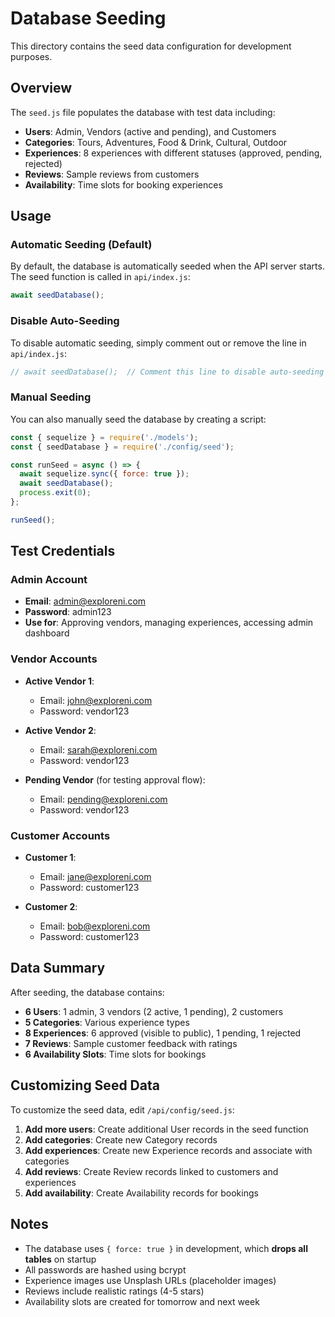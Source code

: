 # Database Seeding

This directory contains the seed data configuration for development purposes.

## Overview

The `seed.js` file populates the database with test data including:
- **Users**: Admin, Vendors (active and pending), and Customers
- **Categories**: Tours, Adventures, Food & Drink, Cultural, Outdoor
- **Experiences**: 8 experiences with different statuses (approved, pending, rejected)
- **Reviews**: Sample reviews from customers
- **Availability**: Time slots for booking experiences

## Usage

### Automatic Seeding (Default)

By default, the database is automatically seeded when the API server starts. The seed function is called in `api/index.js`:

```javascript
await seedDatabase();
```

### Disable Auto-Seeding

To disable automatic seeding, simply comment out or remove the line in `api/index.js`:

```javascript
// await seedDatabase();  // Comment this line to disable auto-seeding
```

### Manual Seeding

You can also manually seed the database by creating a script:

```javascript
const { sequelize } = require('./models');
const { seedDatabase } = require('./config/seed');

const runSeed = async () => {
  await sequelize.sync({ force: true });
  await seedDatabase();
  process.exit(0);
};

runSeed();
```

## Test Credentials

### Admin Account
- **Email**: admin@exploreni.com
- **Password**: admin123
- **Use for**: Approving vendors, managing experiences, accessing admin dashboard

### Vendor Accounts
- **Active Vendor 1**:
  - Email: john@exploreni.com
  - Password: vendor123
  
- **Active Vendor 2**:
  - Email: sarah@exploreni.com
  - Password: vendor123
  
- **Pending Vendor** (for testing approval flow):
  - Email: pending@exploreni.com
  - Password: vendor123

### Customer Accounts
- **Customer 1**:
  - Email: jane@exploreni.com
  - Password: customer123
  
- **Customer 2**:
  - Email: bob@exploreni.com
  - Password: customer123

## Data Summary

After seeding, the database contains:
- **6 Users**: 1 admin, 3 vendors (2 active, 1 pending), 2 customers
- **5 Categories**: Various experience types
- **8 Experiences**: 6 approved (visible to public), 1 pending, 1 rejected
- **7 Reviews**: Sample customer feedback with ratings
- **6 Availability Slots**: Time slots for bookings

## Customizing Seed Data

To customize the seed data, edit `/api/config/seed.js`:

1. **Add more users**: Create additional User records in the seed function
2. **Add categories**: Create new Category records
3. **Add experiences**: Create new Experience records and associate with categories
4. **Add reviews**: Create Review records linked to customers and experiences
5. **Add availability**: Create Availability records for bookings

## Notes

- The database uses `{ force: true }` in development, which **drops all tables** on startup
- All passwords are hashed using bcrypt
- Experience images use Unsplash URLs (placeholder images)
- Reviews include realistic ratings (4-5 stars)
- Availability slots are created for tomorrow and next week
